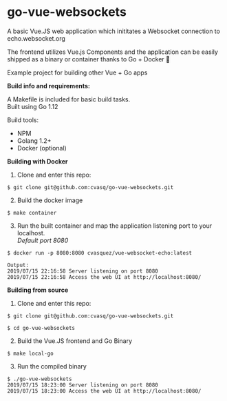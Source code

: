 # go-vue-websockets

A basic Vue.JS web application which inititates a Websocket connection to echo.websocket.org  

The frontend utilizes Vue.js Components and the application can be easily shipped as a binary or container thanks to Go + Docker :whale2:

Example project for building other Vue + Go apps

**Build info and requirements:**

A Makefile is included for basic build tasks.  
Built using Go 1.12

Build tools:
- NPM 
- Golang 1.2+
- Docker (optional)

**Building with Docker**

1. Clone and enter this repo:
```
$ git clone git@github.com:cvasq/go-vue-websockets.git
```

2. Build the docker image
```
$ make container
```
3. Run the built container and map the application listening port to your localhost.  
_Default port 8080_
```
$ docker run -p 8080:8080 cvasquez/vue-websocket-echo:latest  

Output:
2019/07/15 22:16:58 Server listening on port 8080
2019/07/15 22:16:58 Access the web UI at http://localhost:8080/

```

**Building from source**

1. Clone and enter this repo:
```
$ git clone git@github.com:cvasq/go-vue-websockets.git

$ cd go-vue-websockets
```
2. Build the Vue.JS frontend and Go Binary
```
$ make local-go
```
3. Run the compiled binary

```
$ ./go-vue-websockets 
2019/07/15 18:23:00 Server listening on port 8080
2019/07/15 18:23:00 Access the web UI at http://localhost:8080/  

```

